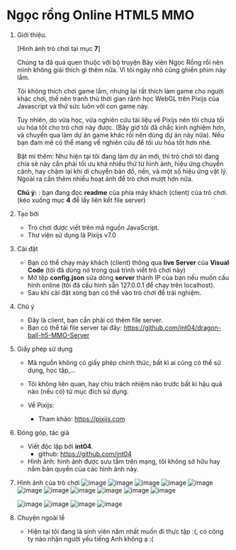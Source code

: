 # Ngọc rồng Online HTML5 MMO

1. Giới thiệu.

    [Hình ảnh trò chơi tại mục **7**]

    Chúng ta đã quá quen thuộc với bộ truyện Bảy viên Ngọc Rồng rồi nên mình không giải thích gì thêm nữa. Vì tôi ngày nhỏ cũng ghiền phim này lắm.
    
    Tôi không thích chơi game lắm, nhưng lại rất thích làm game cho người khác chơi, thế nên tranh thủ thời gian rảnh học WebGL trên Pixijs của Javascript và thử sức luôn với con game này.

    Tuy nhiên, do vừa học, vừa nghiên cứu tài liệu về Pixijs nên tôi chưa tối ưu hóa tốt cho trò chơi này được. (Bây giờ tôi đã chắc kinh nghiệm hơn, và chuyển qua làm dự án game khác rồi nên dùng dự án này nữa). Nếu bạn đam mê có thể mang về nghiên cứu để tối ưu hóa tốt hơn nhé.

    Bật mí thêm: Như hiện tại tôi đang làm dự án mới, thì trò chơi tôi đang chia sẻ này cần phải tối ưu khá nhiều thứ từ hình ảnh, hiệu ứng chuyển cảnh, hay chậm lại khi di chuyển bản đồ, nền, và một số hiệu ứng vật lý. Ngoài ra cần thêm nhiều hoạt ảnh để trò chơi mượt hơn nữa.

    **Chú ý:** : bạn đang đọc **readme** của phía máy khách (client) của trò chơi. (kéo xuống mục **4** để lấy liên kết file server)


2. Tạo bởi

    - Trò chơi được viết trên mã nguồn JavaScript.
    - Thư viện sử dụng là Pixijs v7.0

3. Cài đặt
    - Bạn có thể chạy máy khách (client) thông qua **live Server** của **Visual Code** (tôi đã dùng nó trong quá trình viết trò chơi này)
    - Mở tệp **config.json** sửa dòng **server** thành IP của bạn nếu muốn cấu hình online (tôi đã cấu hình sẵn 127.0.0.1 để chạy trên localhost).
    - Sau khi cài đặt xong bạn có thể vào trò chơi để trải nghiệm.
4. Chú ý
    - Đây là client, bạn cần phải có thêm file server.
    - Bạn có thể tải file server tại đây: https://github.com/int04/dragon-ball-h5-MMO-Server

5. Giấy phép sử dụng
    - Mã nguồn không có giấy phép chính thức, bất kì ai cũng có thể sử dụng, học tập,...
    - Tôi không liên quan, hay chịu trách nhiệm nào trước bất kì hậu quả nào (nếu có) từ mục đích sử dụng.
    - Về Pixijs: 
        
        + Tham khảo: https://pixijs.com

6. Đóng góp, tác giả
    - Viết độc lập bởi **int04**.
        + github: https://github.com/int04
    - Hình ảnh: hình ảnh được sưu tầm trên mạng, tôi không sở hữu hay nắm bản quyền của các hình ảnh này.

7. Hình ảnh của trò chơi
    ![image](https://github.com/int04/dragon-ball-h5-MMO/assets/20983238/ca3ecc95-8149-4abe-84e6-c099ecee0cb8)
   ![image](https://github.com/int04/dragon-ball-h5-MMO/assets/20983238/9cc745fc-17f6-409f-a635-afde6e05181e)
   ![image](https://github.com/int04/dragon-ball-h5-MMO/assets/20983238/3617defb-dbee-403b-a6f5-81fc24f6aef0)
   ![image](https://github.com/int04/dragon-ball-h5-MMO/assets/20983238/0a169963-914f-45e6-bc91-6df39e33d8a9)
   ![image](https://github.com/int04/dragon-ball-h5-MMO/assets/20983238/3cf864af-037b-4e56-8cfe-ffcef0fc0f01)
   ![image](https://github.com/int04/dragon-ball-h5-MMO/assets/20983238/e4c35d73-7956-41cf-aeb0-4acb2a20fc09)
    ![image](https://github.com/int04/dragon-ball-h5-MMO/assets/20983238/b3806faf-82a5-4e6d-85c6-bfa1c1bb450d)
   ![image](https://github.com/int04/dragon-ball-h5-MMO/assets/20983238/7b7f6bb2-6490-4ead-85cc-38596a1e19c8)
   ![image](https://github.com/int04/dragon-ball-h5-MMO/assets/20983238/61fabe78-fd08-4685-bc62-4d48db16e9d3)
   ![image](https://github.com/int04/dragon-ball-h5-MMO/assets/20983238/bc3c5a57-85f5-4a0f-9151-88cb575fdec3)
   ![image](https://github.com/int04/dragon-ball-h5-MMO/assets/20983238/241ebae0-d726-42ec-827f-4d548c16f4e2)

    ![image](https://github.com/int04/dragon-ball-h5-MMO/assets/20983238/a689cb76-3485-4d68-86e5-71fad5ee3b21)
   ![image](https://github.com/int04/dragon-ball-h5-MMO/assets/20983238/37a60a13-fc8b-418d-9576-1c0597910452)
   ![image](https://github.com/int04/dragon-ball-h5-MMO/assets/20983238/bd3b5a13-2601-4ffe-9f24-11f4f54d154d)
   ![image](https://github.com/int04/dragon-ball-h5-MMO/assets/20983238/61ace608-b257-48a9-a8ca-5093721d371a)



9. Chuyện ngoài lề
    - Hiện tại tôi đang là sinh viên năm nhất muốn đi thực tập :(, có công ty nào nhận người yếu tiếng Anh không ạ :( 

